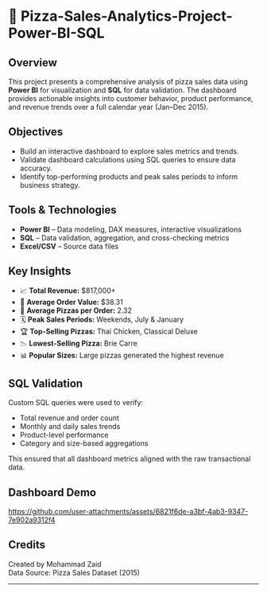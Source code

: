 # 🍕 Pizza-Sales-Analytics-Project-Power-BI-SQL

## Overview
This project presents a comprehensive analysis of pizza sales data using **Power BI** for visualization and **SQL** for data validation. The dashboard provides actionable insights into customer behavior, product performance, and revenue trends over a full calendar year (Jan–Dec 2015).

## Objectives
- Build an interactive dashboard to explore sales metrics and trends.
- Validate dashboard calculations using SQL queries to ensure data accuracy.
- Identify top-performing products and peak sales periods to inform business strategy.

## Tools & Technologies
- **Power BI** – Data modeling, DAX measures, interactive visualizations
- **SQL** – Data validation, aggregation, and cross-checking metrics
- **Excel/CSV** – Source data files

## Key Insights
- 📈 **Total Revenue:** $817,000+  
- 🧾 **Average Order Value:** $38.31  
- 🍕 **Average Pizzas per Order:** 2.32  
- 🗓️ **Peak Sales Periods:** Weekends, July & January  
- 🏆 **Top-Selling Pizzas:** Thai Chicken, Classical Deluxe  
- 📉 **Lowest-Selling Pizza:** Brie Carre  
- 📊 **Popular Sizes:** Large pizzas generated the highest revenue

## SQL Validation
Custom SQL queries were used to verify:
- Total revenue and order count
- Monthly and daily sales trends
- Product-level performance
- Category and size-based aggregations

This ensured that all dashboard metrics aligned with the raw transactional data.

## Dashboard Demo
https://github.com/user-attachments/assets/6821f6de-a3bf-4ab3-9347-7e902a9312f4

## Credits
Created by Mohammad Zaid  
Data Source: Pizza Sales Dataset (2015)

---
